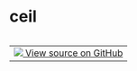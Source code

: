 # ceil


<table class="tfo-notebook-buttons tfo-api nocontent" align="left">
<td>
  <a target="_blank" href="https://github.com/quantumlib/Qualtran/blob/main/qualtran/resource_counting/symbolic_counting_utils.py#L43-L46">
    <img src="https://www.tensorflow.org/images/GitHub-Mark-32px.png" />
    View source on GitHub
  </a>
</td>
</table>






<pre class="devsite-click-to-copy prettyprint lang-py tfo-signature-link">
<code>qualtran.resource_counting.symbolic_counting_utils.ceil(
    x: <a href="../../../qualtran/cirq_interop/t_complexity_protocol/SymbolicFloat.html"><code>qualtran.cirq_interop.t_complexity_protocol.SymbolicFloat</code></a>
) -> <a href="../../../qualtran/resource_counting/symbolic_counting_utils/SymbolicInt.html"><code>qualtran.resource_counting.symbolic_counting_utils.SymbolicInt</code></a>
</code></pre>



<!-- Placeholder for "Used in" -->
